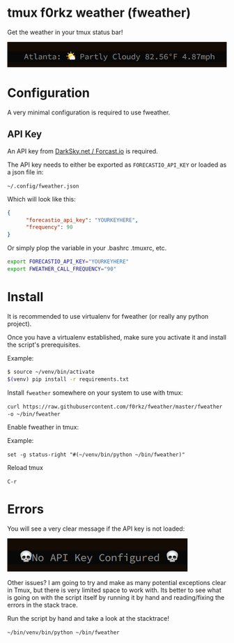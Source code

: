 # tmux f0rkz weather (fweather)

Get the weather in your tmux status bar!

![Screenshot](screenshot.png)

# Configuration
A very minimal configuration is required to use fweather.

## API Key
An API key from [DarkSky.net / Forcast.io](https://darksky.net/) is required.

The API key needs to either be exported as `FORECASTIO_API_KEY` or loaded as a json file in:

`~/.config/fweather.json`

Which will look like this:
```json
{
      "forecastio_api_key": "YOURKEYHERE",
      "frequency": 90
}
```

Or simply plop the variable in your .bashrc .tmuxrc, etc.

```bash
export FORECASTIO_API_KEY="YOURKEYHERE"
export FWEATHER_CALL_FREQUENCY="90"
```

# Install

It is recommended to use virtualenv for fweather (or really any python project).

Once you have a virtualenv established, make sure you activate it and install the script's prerequisites.

Example:

```bash
$ source ~/venv/bin/activate
$(venv) pip install -r requirements.txt
```

Install `fweather` somewhere on your system to use with tmux:

`curl https://raw.githubusercontent.com/f0rkz/fweather/master/fweather -o ~/bin/fweather`


Enable fweather in tmux:

Example:

`set -g status-right "#(~/venv/bin/python ~/bin/fweather)"`

Reload tmux

`C-r`

# Errors
You will see a very clear message if the API key is not loaded:

![No API Key](no_api_key.png)

Other issues? I am going to try and make as many potential exceptions clear in Tmux, but there is very limited space
to work with. Its better to see what is going on with the script itself by running it by hand and reading/fixing the 
errors in the stack trace.
 
Run the script by hand and take a look at the stacktrace!

`~/bin/venv/bin/python ~/bin/fweather`
